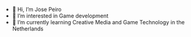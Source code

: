 - 👋 Hi, I’m Jose Peiro
- 👀 I’m interested in Game development
- 🌱 I’m currently learning Creative Media and Game Technology in the Netherlands
